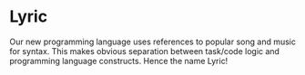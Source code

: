 # Lyric
Our new programming language uses references to popular song and music for syntax. This makes obvious separation between task/code logic and programming language constructs. Hence the name Lyric!
